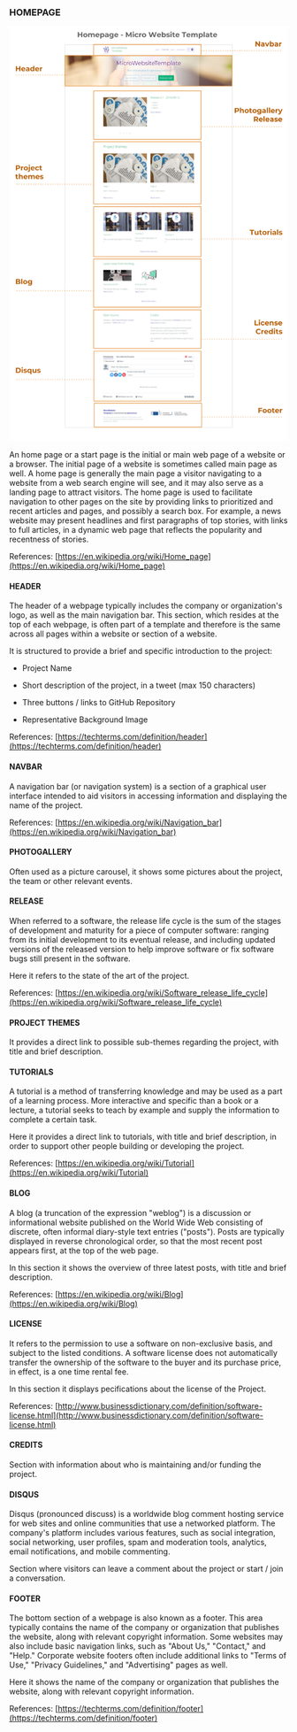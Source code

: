 ### HOMEPAGE

![](/assets/image_2.png)

An home page or a start page is the initial or main web page of a website or a browser. The initial page of a website is sometimes called main page as well. A home page is generally the main page a visitor navigating to a website from a web search engine will see, and it may also serve as a landing page to attract visitors. The home page is used to facilitate navigation to other pages on the site by providing links to prioritized and recent articles and pages, and possibly a search box. For example, a news website may present headlines and first paragraphs of top stories, with links to full articles, in a dynamic web page that reflects the popularity and recentness of stories.

References: [https://en.wikipedia.org/wiki/Home_page](https://en.wikipedia.org/wiki/Home_page)

#### HEADER

The header of a webpage typically includes the company or organization's logo, as well as the main navigation bar. This section, which resides at the top of each webpage, is often part of a template and therefore is the same across all pages within a website or section of a website.

It is structured to provide a brief and specific introduction to the project:

* Project Name

* Short description of the project, in a tweet (max 150 characters)

* Three buttons / links to GitHub Repository

* Representative Background Image

References: [https://techterms.com/definition/header](https://techterms.com/definition/header)

#### NAVBAR

A navigation bar (or navigation system) is a section of a graphical user interface intended to aid visitors in accessing information and displaying the name of the project.

References: [https://en.wikipedia.org/wiki/Navigation_bar](https://en.wikipedia.org/wiki/Navigation_bar)

#### PHOTOGALLERY

Often used as a picture carousel, it shows some pictures about the project, the team or other relevant events.

#### RELEASE

When referred to a software, the release life cycle is the sum of the stages of development and maturity for a piece of computer software: ranging from its initial development to its eventual release, and including updated versions of the released version to help improve software or fix software bugs still present in the software.

Here it refers to the state of the art of the project.

References: [https://en.wikipedia.org/wiki/Software_release_life_cycle](https://en.wikipedia.org/wiki/Software_release_life_cycle)

#### PROJECT THEMES

It provides a direct link to possible sub-themes regarding the project, with title and brief description.

#### TUTORIALS

A tutorial is a method of transferring knowledge and may be used as a part of a learning process. More interactive and specific than a book or a lecture, a tutorial seeks to teach by example and supply the information to complete a certain task.

Here it provides a direct link to tutorials, with title and brief description, in order to support other people building or developing the project.

References: [https://en.wikipedia.org/wiki/Tutorial](https://en.wikipedia.org/wiki/Tutorial)

#### BLOG

A blog (a truncation of the expression "weblog") is a discussion or informational website published on the World Wide Web consisting of discrete, often informal diary-style text entries ("posts"). Posts are typically displayed in reverse chronological order, so that the most recent post appears first, at the top of the web page.

In this section it shows the overview of three latest posts, with title and brief description.

References: [https://en.wikipedia.org/wiki/Blog](https://en.wikipedia.org/wiki/Blog)

#### LICENSE

It refers to the permission to use a software on non-exclusive basis, and subject to the listed conditions. A software license does not automatically transfer the ownership of the software to the buyer and its purchase price, in effect, is a one time rental fee.

In this section it displays pecifications about the license of the Project.

References: [http://www.businessdictionary.com/definition/software-license.html](http://www.businessdictionary.com/definition/software-license.html)

#### CREDITS

Section with information about who is maintaining and/or funding the project.

#### DISQUS

Disqus (pronounced discuss) is a worldwide blog comment hosting service for web sites and online communities that use a networked platform. The company's platform includes various features, such as social integration, social networking, user profiles, spam and moderation tools, analytics, email notifications, and mobile commenting.

Section where visitors can leave a comment about the project or start / join a conversation.

#### FOOTER

The bottom section of a webpage is also known as a footer. This area typically contains the name of the company or organization that publishes the website, along with relevant copyright information. Some websites may also include basic navigation links, such as "About Us," "Contact," and "Help." Corporate website footers often include additional links to "Terms of Use," "Privacy Guidelines," and "Advertising" pages as well.

Here it shows the name of the company or organization that publishes the website, along with relevant copyright information.

References: [https://techterms.com/definition/footer](https://techterms.com/definition/footer)